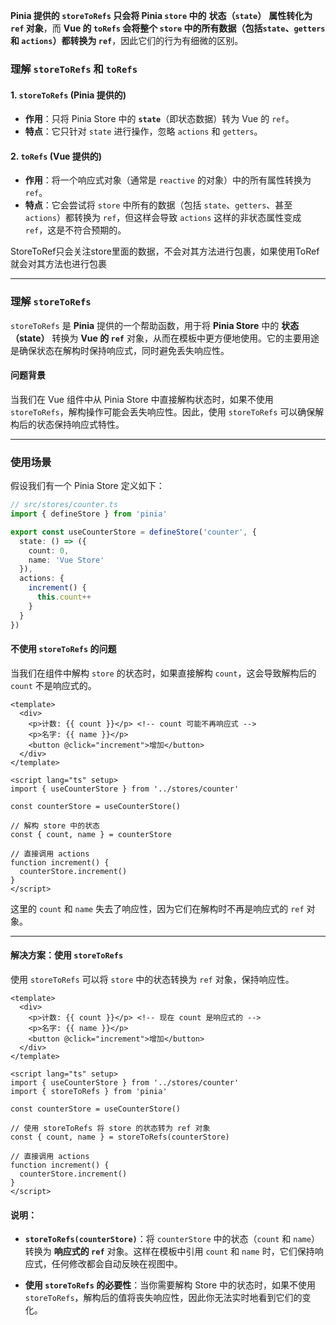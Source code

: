 **Pinia 提供的 `storeToRefs` 只会将 Pinia `store` 中的** **状态（`state`）** **属性转化为 `ref` 对象**，而 **Vue 的 `toRefs` 会将整个 `store` 中的所有数据（包括`state`、`getters` 和 `actions`）都转换为 `ref`**，因此它们的行为有细微的区别。

### 理解 `storeToRefs` 和 `toRefs`

#### 1. **`storeToRefs`** (Pinia 提供的)

- **作用**：只将 Pinia Store 中的 **`state`**（即状态数据）转为 Vue 的 `ref`。
- **特点**：它只针对 `state` 进行操作，忽略 `actions` 和 `getters`。

#### 2. **`toRefs`** (Vue 提供的)

- **作用**：将一个响应式对象（通常是 `reactive` 的对象）中的所有属性转换为 `ref`。
- **特点**：它会尝试将 `store` 中所有的数据（包括 `state`、`getters`、甚至 `actions`）都转换为 `ref`，但这样会导致 `actions` 这样的非状态属性变成 `ref`，这是不符合预期的。

StoreToRef只会关注store里面的数据，不会对其方法进行包裹，如果使用ToRef就会对其方法也进行包裹







------





### 理解 `storeToRefs`

`storeToRefs` 是 **Pinia** 提供的一个帮助函数，用于将 **Pinia Store** 中的 **状态（state）** 转换为 **Vue 的 `ref`** 对象，从而在模板中更方便地使用。它的主要用途是确保状态在解构时保持响应式，同时避免丢失响应性。

#### 问题背景

当我们在 Vue 组件中从 Pinia Store 中直接解构状态时，如果不使用 `storeToRefs`，解构操作可能会丢失响应性。因此，使用 `storeToRefs` 可以确保解构后的状态保持响应式特性。

---

### 使用场景

假设我们有一个 Pinia Store 定义如下：

```ts
// src/stores/counter.ts
import { defineStore } from 'pinia'

export const useCounterStore = defineStore('counter', {
  state: () => ({
    count: 0,
    name: 'Vue Store'
  }),
  actions: {
    increment() {
      this.count++
    }
  }
})
```

#### 不使用 `storeToRefs` 的问题

当我们在组件中解构 `store` 的状态时，如果直接解构 `count`，这会导致解构后的 `count` 不是响应式的。

```vue
<template>
  <div>
    <p>计数: {{ count }}</p> <!-- count 可能不再响应式 -->
    <p>名字: {{ name }}</p>
    <button @click="increment">增加</button>
  </div>
</template>

<script lang="ts" setup>
import { useCounterStore } from '../stores/counter'

const counterStore = useCounterStore()

// 解构 store 中的状态
const { count, name } = counterStore

// 直接调用 actions
function increment() {
  counterStore.increment()
}
</script>
```

这里的 `count` 和 `name` 失去了响应性，因为它们在解构时不再是响应式的 `ref` 对象。

---

#### 解决方案：使用 `storeToRefs`

使用 `storeToRefs` 可以将 `store` 中的状态转换为 `ref` 对象，保持响应性。

```vue
<template>
  <div>
    <p>计数: {{ count }}</p> <!-- 现在 count 是响应式的 -->
    <p>名字: {{ name }}</p>
    <button @click="increment">增加</button>
  </div>
</template>

<script lang="ts" setup>
import { useCounterStore } from '../stores/counter'
import { storeToRefs } from 'pinia'

const counterStore = useCounterStore()

// 使用 storeToRefs 将 store 的状态转为 ref 对象
const { count, name } = storeToRefs(counterStore)

// 直接调用 actions
function increment() {
  counterStore.increment()
}
</script>
```

#### 说明：

- **`storeToRefs(counterStore)`**：将 `counterStore` 中的状态（`count` 和 `name`）转换为 **响应式的 `ref`** 对象。这样在模板中引用 `count` 和 `name` 时，它们保持响应式，任何修改都会自动反映在视图中。

- **使用 `storeToRefs` 的必要性**：当你需要解构 Store 中的状态时，如果不使用 `storeToRefs`，解构后的值将丧失响应性，因此你无法实时地看到它们的变化。